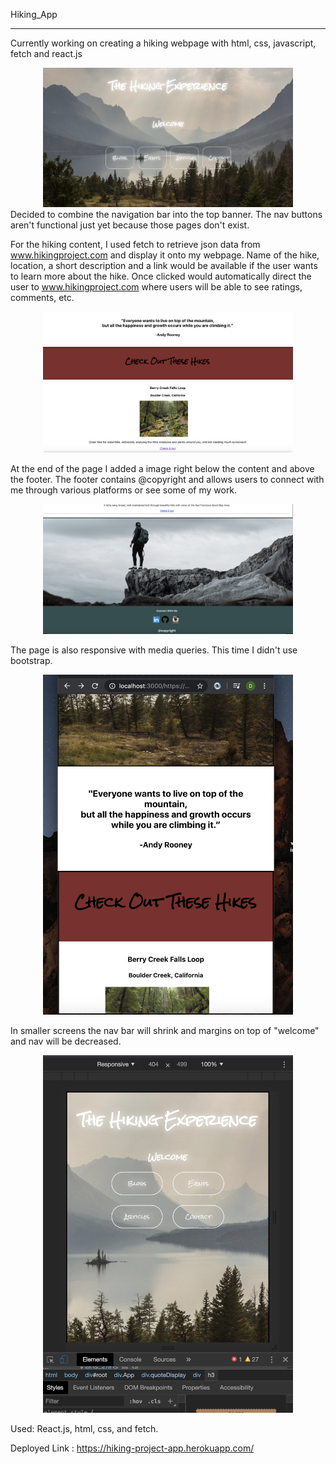 Hiking_App

***************************************************

Currently working on creating a hiking webpage with html, css, javascript, fetch and react.js


<div align="center">
    <img src="src/images/readmeimg1.png" width="400px"</img> 
</div>
Decided to combine the navigation bar into the top banner. The nav buttons aren't functional just yet because
those pages don't exist. 

For the hiking content, I used fetch to retrieve json data from www.hikingproject.com and display it onto my webpage. 
Name of the hike, location, a short description and a link would be available if the user wants to learn more about the hike.
Once clicked would automatically direct the user to www.hikingproject.com where users will be able to see ratings, comments, etc.

<div align="center">
    <img src="src/images/readmeimgtwo.png" width="400px"</img> 
</div>

At the end of the page I added a image right below the content and above the footer. The footer contains 
@copyright and allows users to connect with me through various platforms or see some of my work.

<div align="center">
    <img src="src/images/readmeimg3.png" width="400px"</img> 
</div>

The page is also responsive with media queries. This time I didn't use bootstrap. 

<div align="center">
    <img src="src/images/readmeimg4.png" width="400px"</img> 
</div>

In smaller screens the nav bar will shrink and margins on top of "welcome" and nav will be decreased. 

<div align="center">
    <img src="src/images/readmeimg5.png" width="400px"</img> 
</div>

Used: React.js, html, css, and fetch.

Deployed Link : https://hiking-project-app.herokuapp.com/